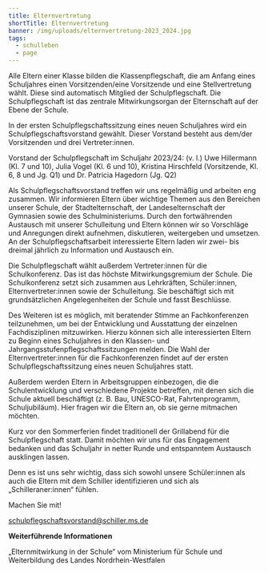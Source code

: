 ```yaml
---
title: Elternvertretung
shortTitle: Elternvertretung
banner: /img/uploads/elternvertretung-2023_2024.jpg
tags:
  - schulleben
  - page
---
```

Alle Eltern einer Klasse bilden die Klassenpflegschaft, die am Anfang eines Schuljahres einen Vorsitzenden/eine Vorsitzende und eine Stellvertretung wählt. Diese sind automatisch Mitglied der Schulpflegschaft. Die Schulpflegschaft ist das zentrale Mitwirkungsorgan der Elternschaft auf der Ebene der Schule. 

In der ersten Schulpflegschaftssitzung eines neuen Schuljahres wird ein Schulpflegschaftsvorstand gewählt. Dieser Vorstand besteht aus dem/der Vorsitzenden und drei Vertreter:innen. 

Vorstand der Schulpflegschaft im Schuljahr 2023/24: (v. l.) Uwe Hillermann (Kl. 7 und 10), Julia Vogel (Kl. 6 und 10), Kristina Hirschfeld (Vorsitzende, Kl. 6, 8 und Jg. Q1) und Dr. Patricia Hagedorn (Jg. Q2) 

Als Schulpflegschaftsvorstand treffen wir uns regelmäßig und arbeiten eng zusammen. Wir informieren Eltern über wichtige Themen aus den Bereichen unserer Schule, der Stadtelternschaft, der Landeselternschaft der Gymnasien sowie des Schulministeriums. Durch den fortwährenden Austausch mit unserer Schulleitung und Eltern können wir so Vorschläge und Anregungen direkt aufnehmen, diskutieren, weitergeben und umsetzen. An der Schulpflegschaftsarbeit interessierte Eltern laden wir zwei- bis dreimal jährlich zu Information und Austausch ein. 

Die Schulpflegschaft wählt außerdem Vertreter:innen für die Schulkonferenz. Das ist das höchste Mitwirkungsgremium der Schule. Die Schulkonferenz setzt sich zusammen aus Lehrkräften, Schüler:innen, Elternvertreter:innen sowie der Schulleitung. Sie beschäftigt sich mit grundsätzlichen Angelegenheiten der Schule und fasst Beschlüsse. 

Des Weiteren ist es möglich, mit beratender Stimme an Fachkonferenzen teilzunehmen, um bei der Entwicklung und Ausstattung der einzelnen Fachdisziplinen mitzuwirken. Hierzu können sich alle interessierten Eltern zu Beginn eines Schuljahres in den Klassen- und Jahrgangsstufenpflegschaftssitzungen melden. Die Wahl der Elternvertreter:innen für die Fachkonferenzen findet auf der ersten Schulpflegschaftssitzung eines neuen Schuljahres statt. 

Außerdem werden Eltern in Arbeitsgruppen einbezogen, die die Schulentwicklung und verschiedene Projekte betreffen, mit denen sich die Schule aktuell beschäftigt (z. B. Bau, UNESCO-Rat, Fahrtenprogramm, Schuljubiläum). Hier fragen wir die Eltern an, ob sie gerne mitmachen möchten. 

Kurz vor den Sommerferien findet traditionell der Grillabend für die Schulpflegschaft statt. Damit möchten wir uns für das Engagement bedanken und das Schuljahr in netter Runde und entspanntem Austausch ausklingen lassen. 

Denn es ist uns sehr wichtig, dass sich sowohl unsere Schüler:innen als auch die Eltern mit dem Schiller identifizieren und sich als „Schilleraner:innen“ fühlen. 

Machen Sie mit! 

schulpflegschaftsvorstand@schiller.ms.de

**Weiterführende Informationen** 

„Elternmitwirkung in der Schule“ vom Ministerium für Schule und Weiterbildung des Landes Nordrhein-Westfalen